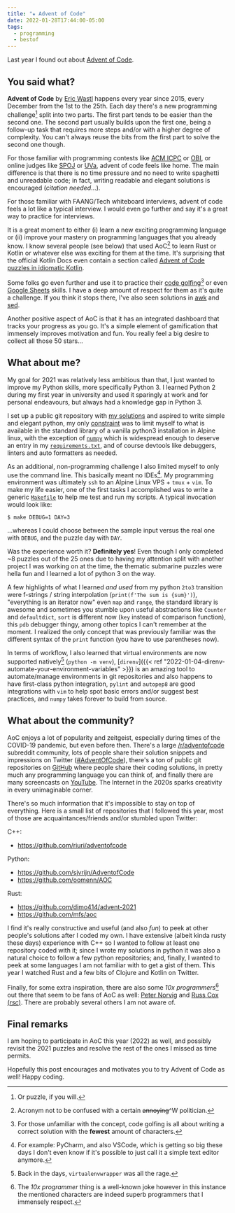 ```yaml
---
title: "★ Advent of Code"
date: 2022-01-28T17:44:00-05:00
tags:
  - programming
  - bestof
---
```


Last year I found out about [Advent of Code][aoc].

<!--more-->

## You said what?

**Advent of Code** by [Eric Wastl](http://was.tl/) happens every year since 2015, every December from the 1st to
the 25th. Each day there's a new programming challenge[^1] split into two
parts. The first part tends to be easier than the second one. The second part
usually builds upon the first one, being a follow-up task that requires more
steps and/or with a higher degree of complexity. You can't always reuse the
bits from the first part to solve the second one though.

For those familiar with programming contests like [ACM ICPC][icpc] or [OBI][obi], or online judges like [SPOJ][spoj] or [UVa][uva], advent of code feels like home. The main difference is that there is no time pressure and no need to write spaghetti and unreadable code; in fact, writing readable and elegant solutions is encouraged (_citation needed_...).

For those familiar with FAANG/Tech whiteboard interviews, advent of code feels a lot like a typical interview. I would even go further and say it's a great way to practice for interviews.

It is a great moment to either (i) learn a new exciting programming language or (ii) improve your mastery on programming languages that you already know. I know several people (see below) that used AoC[^2] to learn Rust or Kotlin or whatever else was exciting for them at the time. It's surprising that the official Kotlin Docs even contain a section called [Advent of Code puzzles in idiomatic Kotlin](https://kotlinlang.org/docs/advent-of-code.html).

Some folks go even further and use it to practice their [code golfing](https://codegolf.stackexchange.com/questions/216024/advent-of-code-2020-day-2-part-1)[^3] or even [Google Sheets](https://ryxcommar.com/2021/12/04/advent-of-code-2021-in-google-sheets-first-4-days/) skills. I have a deep amount of respect for them as it's quite a challenge. If you think it stops there, I've also seen solutions in [awk](https://github.com/phillbush/aoc) and [sed](https://twitter.com/_rsc/status/1476683352493207561).

Another positive aspect of AoC is that it has an integrated dashboard that tracks your progress as you go. It's a simple element of gamification that immensely improves motivation and fun. You really feel a big desire to collect all those 50 stars...

## What about me?

My goal for 2021 was relatively less ambitious than that,  I just wanted to improve my Python skills, more specifically Python 3. I learned Python 2 during my first year in university and used it sparingly at work and for personal endeavours, but always had a knowledge gap in Python 3.

I set up a public git repository with [my solutions][myaoc] and aspired to write simple and elegant python, my only [constraint](https://frantic.im/no-constraints-no-fun/) was to limit myself to what is available in the standard library of a vanilla python3 installation in Alpine linux, with the exception of [`numpy`][numpy] which is widespread enough to deserve an entry in my [`requirements.txt`](https://github.com/thiagowfx/adventofcode/blob/master/requirements.txt), and of course devtools like debuggers, linters and auto formatters as needed.

As an additional, non-programming challenge I also limited myself to only use the command line. This basically meant no IDEs[^4]. My programming environment was ultimately `ssh` to an Alpine Linux VPS + `tmux` + `vim`. To make my life easier, one of the first tasks I accomplished was to write a generic [`Makefile`](https://github.com/thiagowfx/adventofcode/blob/master/Makefile) to help me test and run my scripts. A typical invocation would look like:

```shell
$ make DEBUG=1 DAY=3
```

...whereas I could choose between the sample input versus the real one with `DEBUG`, and the puzzle day with `DAY`.

Was the experience worth it? **Definitely yes**! Even though I only completed ~8 puzzles out of the 25 ones due to having my attention split with another project I was working on at the time, the thematic submarine puzzles were hella fun and I learned a lot of python 3 on the way.

A few highlights of what I learned *and used* from my python `2to3` transition were f-strings / string interpolation (`print(f'The sum is {sum}')`), "everything is an iterator now" even `map` and `range`, the standard library is awesome and sometimes you stumble upon useful abstractions like `Counter` and `defaultdict`, `sort` is different now (`key` instead of comparison function), this `pdb` debugger thingy, among other topics I can't remember at the moment. I realized the only concept that was previously familiar was the different syntax of the `print` function (you have to use parentheses now).

In terms of workflow, I also learned that virtual environments are now
supported natively[^5] (`python -m venv`), [`direnv`]({{< ref "2022-01-04-direnv-automate-your-environment-variables" >}}) is an amazing tool to
automate/manage environments in git repositories and also happens to have
first-class python integration, `pylint` and `autopep8` are good integrations
with `vim` to help spot basic errors and/or suggest best practices, and `numpy` takes forever to build from source.

## What about the community?

AoC enjoys a lot of popularity and zeitgeist, especially during times of the COVID-19 pandemic, but even before then. There's a large [/r/adventofcode](https://www.reddit.com/r/adventofcode/) subreddit community, lots of people share their solution snippets and impressions on Twitter ([#AdventOfCode](https://twitter.com/search?q=%23adventofcode&src=typed_query)), there's a ton of public git repositories on [GitHub](https://github.com/search?q=adventofcode) where people share their coding solutions, in pretty much any programming language you can think of, and finally there are many screencasts on [YouTube](https://www.youtube.com/results?search_query=advent+of+code). The Internet in the 2020s sparks creativity in every unimaginable corner.

There's so much information that it's impossible to stay on top of everything. Here is a small list of repositories that I followed this year, most of those are acquaintances/friends and/or stumbled upon Twitter:

C++:
- https://github.com/riuri/adventofcode

Python:
- https://github.com/sjvrijn/AdventofCode
- https://github.com/oomenn/AOC

Rust:
- https://github.com/dimo414/advent-2021
- https://github.com/mfs/aoc

I find it's really constructive and useful (and also _fun_) to peek at other people's solutions after I coded my own. I have extensive (albeit kinda rusty these days) experience with C++ so I wanted to follow at least one repository coded with it; since I wrote my solutions in python it was also a natural choice to follow a few python repositories; and, finally, I wanted to peek at some languages I am not familiar with to get a gist of them. This year I watched Rust and a few bits of Clojure and Kotlin on Twitter.

Finally, for some extra inspiration, there are also some _10x programmers_[^6] out there that seem to be fans of AoC as well: [Peter Norvig](https://github.com/norvig/pytudes) and [Russ Cox (_rsc_)](https://twitter.com/_rsc/status/1466089522718986241). There are probably several others I am not aware of.

## Final remarks

I am hoping to participate in AoC this year (2022) as well, and possibly revisit the 2021 puzzles and resolve the rest of the ones I missed as time permits.

Hopefully this post encourages and motivates you to try Advent of Code as well! Happy coding.


[aoc]: https://adventofcode.com/
[icpc]: https://icpc.global/
[myaoc]: https://github.com/thiagowfx/adventofcode
[numpy]: https://numpy.org/
[obi]: https://olimpiada.ic.unicamp.br/
[spoj]: https://www.spoj.com/
[uva]: https://onlinejudge.org/

[^1]: Or puzzle, if you will.
[^2]: Acronym not to be confused with a certain ~~annoying~~^W politician.
[^3]: For those unfamiliar with the concept, code golfing is all about writing a correct solution with the **fewest** amount of characters.
[^4]: For example: PyCharm, and also VSCode, which is getting so big these days I don't even know if it's possible to just call it a simple text editor anymore.
[^5]: Back in the days, `virtualenvwrapper` was all the rage.
[^6]: The _10x programmer_ thing is a well-known joke however in this instance the mentioned characters are indeed superb programmers that I immensely respect.
